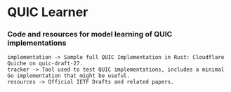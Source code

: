 # QUIC Learner
### Code and resources for model learning of QUIC implementations

```
implementation -> Sample full QUIC Implementation in Rust: Cloudflare Quiche on quic-draft-27.
tracker -> Tool used to test QUIC implementations, includes a minimal Go implementation that might be useful.
resources -> Official IETF Drafts and related papers.
```
